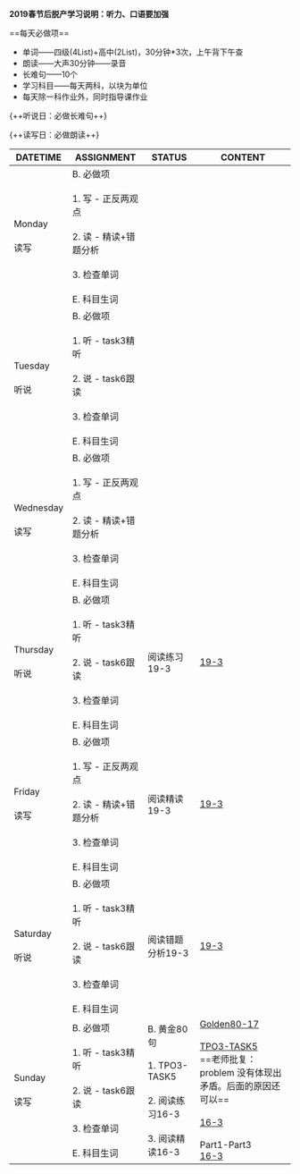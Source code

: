 **2019春节后脱产学习说明：听力、口语要加强**

==每天必做项==

* 单词——四级(4List)+高中(2List)，30分钟*3次，上午背下午查
* 朗读——大声30分钟——录音
* 长难句——10个
* 学习科目——每天两科，以块为单位
* 每天除一科作业外，同时指导课作业

{++听说日：必做长难句++}

{++读写日：必做朗读++}

DATETIME |  ASSIGNMENT | STATUS | CONTENT
------------ | ------------- | ------------- | -------------
Monday    <br><br>读写 | B. 必做项<br><br> 1. 写 - 正反两观点<br><br> 2. 读 - 精读+错题分析 <br><br> 3. 检查单词<br><br> E. 科目生词 | 
Tuesday   <br><br>听说 | B. 必做项<br><br> 1. 听 - task3精听<br><br> 2. 说 - task6跟读    <br><br> 3. 检查单词<br><br> E. 科目生词 | 
Wednesday <br><br>读写 | B. 必做项<br><br> 1. 写 - 正反两观点<br><br> 2. 读 - 精读+错题分析 <br><br> 3. 检查单词<br><br> E. 科目生词 | 
Thursday  <br><br>听说 | B. 必做项<br><br> 1. 听 - task3精听<br><br> 2. 说 - task6跟读    <br><br> 3. 检查单词<br><br> E. 科目生词 | 阅读练习19-3 | [19-3](../read/19-3.md)
Friday    <br><br>读写 | B. 必做项<br><br> 1. 写 - 正反两观点<br><br> 2. 读 - 精读+错题分析 <br><br> 3. 检查单词<br><br> E. 科目生词 | 阅读精读19-3 | [19-3](../read/19-3.md)
Saturday  <br><br>听说 | B. 必做项<br><br> 1. 听 - task3精听<br><br> 2. 说 - task6跟读    <br><br> 3. 检查单词<br><br> E. 科目生词 | 阅读错题分析19-3 | [19-3](../read/19-3.md)
Sunday    <br><br>读写 | B. 必做项<br><br> 1. 听 - task3精听<br><br> 2. 说 - task6跟读    <br><br> 3. 检查单词<br><br> E. 科目生词 | B. 黄金80句<br><br> 1. TPO3-TASK5<br><br>2. 阅读练习16-3<br><br>3. 阅读精读16-3 | [Golden80-17](../speak/golden80.md#2019-03-03)<br><br>[TPO3-TASK5](../speak/task5.md#tpo3-2019-03-03)<br>==老师批复：problem 没有体现出矛盾。后面的原因还可以==<br><br>[16-3](../read/16-3.md)<br><br>Part1-Part3<br>[16-3](../read/16-3.md)